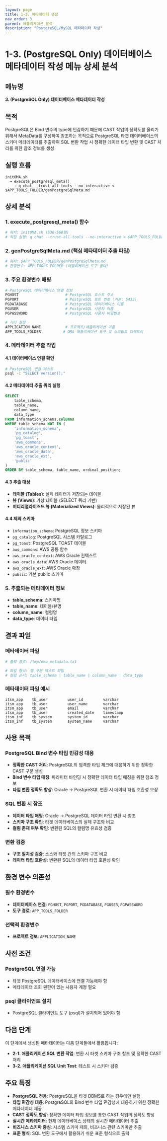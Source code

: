 ```yaml
---
layout: page
title: 1-3. 메타데이터 생성
nav_order: 3
parent: 애플리케이션 분석
description: "PostgreSQL/MySQL 메타데이터 작성"
---
```


# 1-3. (PostgreSQL Only) 데이터베이스 메타데이터 작성 메뉴 상세 분석

## 메뉴명
**3. (PostgreSQL Only) 데이터베이스 메타데이터 작성**

## 목적
PostgreSQL은 Bind 변수의 type에 민감하기 때문에 CAST 작업의 정확도를 올리기 위해서 MetaData를 구성하여 참조하는 목적으로 PostgreSQL 타겟 데이터베이스의 스키마 메타데이터를 추출하여 SQL 변환 작업 시 정확한 데이터 타입 변환 및 CAST 처리를 위한 참조 정보를 생성

## 실행 흐름
```
initOMA.sh 
  → execute_postgresql_meta() 
    → q chat --trust-all-tools --no-interactive < $APP_TOOLS_FOLDER/genPostgreSqlMeta.md
```

## 상세 분석

### 1. **execute_postgresql_meta() 함수**
```bash
# 위치: initOMA.sh (538-560행)
# 직접 실행: q chat --trust-all-tools --no-interactive < $APP_TOOLS_FOLDER/genPostgreSqlMeta.md
```

### 2. **genPostgreSqlMeta.md (핵심 메타데이터 추출 파일)**
```bash
# 위치: $APP_TOOLS_FOLDER/genPostgreSqlMeta.md
# 환경변수: APP_TOOLS_FOLDER (애플리케이션 도구 폴더)
```

### 3. **주요 환경변수 매핑**
```bash
# PostgreSQL 데이터베이스 연결 정보
PGHOST                     # PostgreSQL 호스트 주소
PGPORT                     # PostgreSQL 포트 번호 (기본: 5432)
PGDATABASE                 # PostgreSQL 데이터베이스 이름
PGUSER                     # PostgreSQL 사용자 이름
PGPASSWORD                 # PostgreSQL 사용자 비밀번호

# 기타 설정
APPLICATION_NAME           # 프로젝트/애플리케이션 이름
APP_TOOLS_FOLDER          # OMA 애플리케이션 도구 및 스크립트 디렉토리
```

### 4. **메타데이터 추출 작업**

#### **4.1 데이터베이스 연결 확인**
```bash
# PostgreSQL 연결 테스트
psql -c "SELECT version();"
```

#### **4.2 메타데이터 추출 쿼리 실행**
```sql
SELECT 
    table_schema,
    table_name,
    column_name,
    data_type
FROM information_schema.columns 
WHERE table_schema NOT IN (
    'information_schema', 
    'pg_catalog', 
    'pg_toast',
    'aws_commons',
    'aws_oracle_context',
    'aws_oracle_data', 
    'aws_oracle_ext',
    'public'
)
ORDER BY table_schema, table_name, ordinal_position;
```

#### **4.3 추출 대상**
- **테이블 (Tables)**: 실제 데이터가 저장되는 테이블
- **뷰 (Views)**: 가상 테이블 (SELECT 쿼리 기반)
- **머티리얼라이즈드 뷰 (Materialized Views)**: 물리적으로 저장된 뷰

#### **4.4 제외 스키마**
- `information_schema`: PostgreSQL 정보 스키마
- `pg_catalog`: PostgreSQL 시스템 카탈로그  
- `pg_toast`: PostgreSQL TOAST 테이블
- `aws_commons`: AWS 공통 함수
- `aws_oracle_context`: AWS Oracle 컨텍스트
- `aws_oracle_data`: AWS Oracle 데이터
- `aws_oracle_ext`: AWS Oracle 확장
- `public`: 기본 public 스키마

### 5. **추출되는 메타데이터 정보**
- **table_schema**: 스키마명
- **table_name**: 테이블/뷰명
- **column_name**: 컬럼명
- **data_type**: 데이터 타입

## 결과 파일

### **메타데이터 파일**
```bash
# 출력 경로: /tmp/oma_metadata.txt

# 파일 형식: 탭 구분 텍스트 파일
# 컬럼 순서: table_schema | table_name | column_name | data_type
```

### **메타데이터 파일 예시**
```
itsm_app    tb_user         user_id         varchar
itsm_app    tb_user         user_name       varchar
itsm_app    tb_user         email           varchar
itsm_app    tb_user         created_date    timestamp
itsm_inf    tb_system       system_id       varchar
itsm_inf    tb_system       system_name     varchar
```

## 사용 목적

### **PostgreSQL Bind 변수 타입 민감성 대응**
- **정확한 CAST 처리**: PostgreSQL의 엄격한 타입 체크에 대응하기 위한 정확한 CAST 구문 생성
- **Bind 변수 타입 매칭**: 파라미터 바인딩 시 정확한 데이터 타입 매칭을 위한 참조 정보
- **타입 변환 정확도 향상**: Oracle → PostgreSQL 변환 시 데이터 타입 호환성 보장

### **SQL 변환 시 참조**
- **데이터 타입 매핑**: Oracle → PostgreSQL 데이터 타입 변환 시 참조
- **스키마 구조 확인**: 타겟 데이터베이스의 실제 구조와 비교
- **컬럼 존재 여부 확인**: 변환된 SQL의 컬럼명 유효성 검증

### **변환 검증**
- **구조 일치성 검증**: 소스와 타겟 간의 스키마 구조 비교
- **데이터 타입 호환성**: 변환된 SQL의 데이터 타입 호환성 확인

## 환경 변수 의존성

### **필수 환경변수**
- **데이터베이스 연결**: `PGHOST`, `PGPORT`, `PGDATABASE`, `PGUSER`, `PGPASSWORD`
- **도구 경로**: `APP_TOOLS_FOLDER`

### **선택적 환경변수**
- **프로젝트 정보**: `APPLICATION_NAME`

## 사전 조건

### **PostgreSQL 연결 가능**
- 타겟 PostgreSQL 데이터베이스에 연결 가능해야 함
- 메타데이터 조회 권한이 있는 사용자 계정 필요

### **psql 클라이언트 설치**
- PostgreSQL 클라이언트 도구 (psql)가 설치되어 있어야 함

## 다음 단계
이 단계에서 생성된 메타데이터는 다음 단계들에서 활용됩니다:
- **2-1. 애플리케이션 SQL 변환 작업**: 변환 시 타겟 스키마 구조 참조 및 정확한 CAST 처리
- **3-2. 애플리케이션 SQL Unit Test**: 테스트 시 스키마 검증

## 주요 특징
- **PostgreSQL 전용**: PostgreSQL을 타겟 DBMS로 하는 경우에만 실행
- **타입 민감성 대응**: PostgreSQL의 Bind 변수 타입 민감성에 대응하기 위한 정확한 메타데이터 제공
- **CAST 정확도 향상**: 정확한 데이터 타입 정보를 통한 CAST 작업의 정확도 향상
- **실시간 메타데이터**: 현재 데이터베이스 상태의 실시간 메타데이터 추출
- **비즈니스 스키마 중심**: 시스템 스키마 제외, 비즈니스 관련 스키마만 추출
- **표준 형식**: SQL 변환 도구에서 활용하기 쉬운 표준 형식으로 출력
